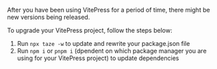 After you have been using VitePress for a period of time, there might be new versions being released.

To upgrade your VitePress project, follow the steps below:

1. Run `npx taze -w` to update and rewrite your package.json file
2. Run `npm i` or `pnpm i` (dpendent on which package manager you are using for your VitePress project) to update dependencies
